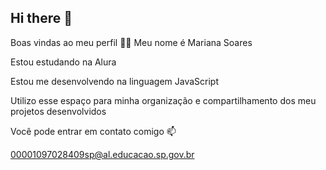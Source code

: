 ## Hi there 👋

Boas vindas ao meu perfil 💙💙
Meu nome é Mariana Soares

Estou estudando na Alura

Estou me desenvolvendo na linguagem JavaScript

Utilizo esse espaço para minha organização e compartilhamento dos meu projetos desenvolvidos

Você pode entrar em contato comigo 📫

00001097028409sp@al.educacao.sp.gov.br
